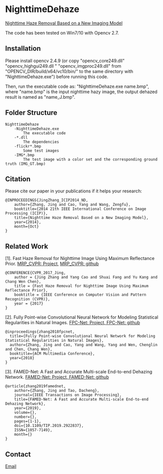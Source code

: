 # NighttimeDehaze
[Nighttime Haze Removal Based on a New Imaging Model](https://chaimi2013.github.io/Research/NighttimeDehazing_ICIP2014/index.html)

The code has been tested on Win7/10 with Opencv 2.7.

## Installation
Please install opencv 2.4.9 (or copy "opencv_core249.dll" "opencv_highgui249.dll " "opencv_imgproc249.dll" from "OPENCV_DIR/build/x64/vc10/bin/" to the same directory with "NighttimeDehaze.exe") before running this code.

Then, run the executable code as: "NighttimeDehaze.exe name.bmp", where "name.bmp" is the input nighttime hazy image, the output dehazed result is named as "name_J.bmp".

## Folder Structure
    NighttimeDehaze
        -NighttimeDehaze.exe
            The executable code
        -*.dll
            The dependencies
        -flickr*.bmp
            Some test images
        -IMG*.bmp
            The test image with a color set and the corresponding ground truth (IMG_GT.bmp)

## Citation
Please cite our paper in your publications if it helps your research:

    @INPROCEEDINGS{JingZhang_ICIP2014_ND, 
    	author={Zhang, Jing and Cao, Yang and Wang, Zengfu}, 
		booktitle={2014 21th IEEE International Conference on Image Processing (ICIP)}, 
		title={Nighttime Haze Removal Based on a New Imaging Model}, 
		year={2014}, 
		month={Oct}
	}
    
    
    
## Related Work
[1]. Fast Haze Removal for Nighttime Image Using Maximum Reflectance Prior. [MRP_CVPR: Project,](https://chaimi2013.github.io/Research/NighttimeDehazing/index.html)
    [MRP_CVPR: github](https://github.com/chaimi2013/MRP)
    
    @CONFERENCE{CVPR_2017_Jing,
    	author = {Jing Zhang and Yang Cao and Shuai Fang and Yu Kang and Chang Wen Chen},
		title = {Fast Haze Removal for Nighttime Image Using Maximum Reflectance Prior},
		booktitle = {IEEE Conference on Computer Vision and Pattern Recognition (CVPR)},
		year = {2017}
	}
[2]. Fully Point-wise Convolutional Neural Network for Modeling Statistical Regularities in Natural Images. [FPC-Net: Project, ](https://chaimi2013.github.io/Research/FPC/index.html)
    [FPC-Net: github](https://github.com/chaimi2013/FPCNet)
    
    @inproceedings{zhang2018fpcnet,
      title={Fully Point-wise Convolutional Neural Network for Modeling Statistical Regularities in Natural Images},
      author={Zhang, Jing and Cao, Yang and Wang, Yang and Wen, Chenglin and Chen, Chang Wen},
      booktitle={ACM Multimedia Conference},
      year={2018}
    }
[3]. FAMED-Net: A Fast and Accurate Multi-scale End-to-end Dehazing Network. [FAMED-Net: Project, ](https://chaimi2013.github.io/Research/FAMED-Net/)
    [FAMED-Net: github](https://github.com/chaimi2013/FAMED-Net)
    
    @article{zhang2019famednet, 
        author={Zhang, Jing and Tao, Dacheng}, 
        journal={IEEE Transactions on Image Processing}, 
        title={FAMED-Net: A Fast and Accurate Multi-scale End-to-end Dehazing Network}, 
        year={2019}, 
        volume={}, 
        number={}, 
        pages={1-1}, 
        doi={10.1109/TIP.2019.2922837}, 
        ISSN={1057-7149}, 
        month={}
    }

## Contact
[Email](zj.winner@163.com)
